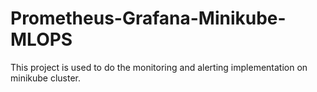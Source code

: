 # Prometheus-Grafana-Minikube-MLOPS
This project is used to do the monitoring and alerting implementation on minikube cluster.
